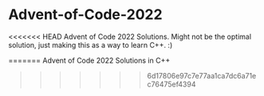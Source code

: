 # Advent-of-Code-2022
<<<<<<< HEAD
Advent of Code 2022 Solutions. 
Might not be the optimal solution, just making this as a way to learn C++. :)

=======
Advent of Code 2022 Solutions in C++
>>>>>>> 6d17806e97c7e77aa1ca7dc6a71ec76475ef4394
